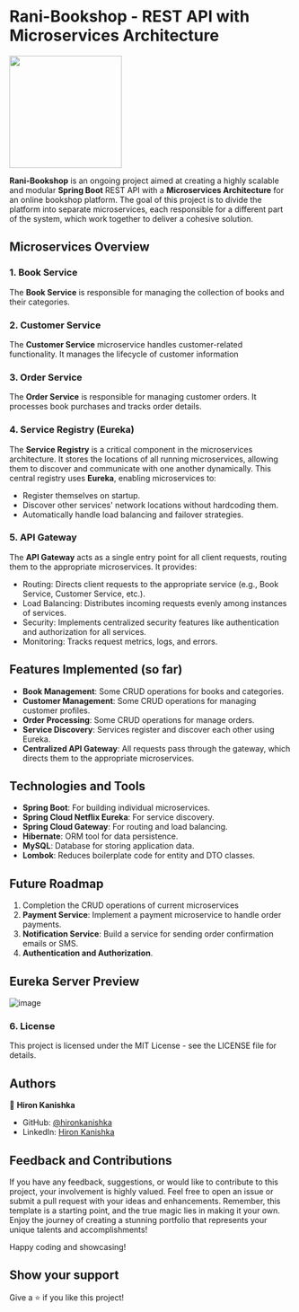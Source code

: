 # Rani-Bookshop - REST API with Microservices Architecture

<img src="https://github.com/user-attachments/assets/ee426881-3e52-472e-86d2-1d5c7f90d9e5" width="200"/>

**Rani-Bookshop** is an ongoing project aimed at creating a highly scalable and modular **Spring Boot** REST API with a **Microservices Architecture** for an online bookshop platform. 
The goal of this project is to divide the platform into separate microservices, each responsible for a different part of the system, which work together to deliver a cohesive solution.

## Microservices Overview

### 1. **Book Service**
   The **Book Service** is responsible for managing the collection of books and their categories. 

### 2. **Customer Service**
   The **Customer Service** microservice handles customer-related functionality. It manages the lifecycle of customer information

### 3. **Order Service**
   The **Order Service** is responsible for managing customer orders. It processes book purchases and tracks order details.

### 4. **Service Registry (Eureka)**
   The **Service Registry** is a critical component in the microservices architecture.
   It stores the locations of all running microservices, allowing them to discover and communicate with one another dynamically.
   This central registry uses **Eureka**, enabling microservices to:
   
   - Register themselves on startup.
   - Discover other services' network locations without hardcoding them.
   - Automatically handle load balancing and failover strategies.

### 5. **API Gateway**
   The **API Gateway** acts as a single entry point for all client requests, routing them to the appropriate microservices. It provides:
   
   - Routing: Directs client requests to the appropriate service (e.g., Book Service, Customer Service, etc.).
   - Load Balancing: Distributes incoming requests evenly among instances of services.
   - Security: Implements centralized security features like authentication and authorization for all services.
   - Monitoring: Tracks request metrics, logs, and errors.

## Features Implemented (so far)
- **Book Management**: Some CRUD operations for books and categories.
- **Customer Management**: Some CRUD operations for managing customer profiles.
- **Order Processing**: Some CRUD operations for manage orders.
- **Service Discovery**: Services register and discover each other using Eureka.
- **Centralized API Gateway**: All requests pass through the gateway, which directs them to the appropriate microservices.

## Technologies and Tools
- **Spring Boot**: For building individual microservices.
- **Spring Cloud Netflix Eureka**: For service discovery.
- **Spring Cloud Gateway**: For routing and load balancing.
- **Hibernate**: ORM tool for data persistence.
- **MySQL**: Database for storing application data.
- **Lombok**: Reduces boilerplate code for entity and DTO classes.

## Future Roadmap
1. Completion the CRUD operations of current microservices
2. **Payment Service**: Implement a payment microservice to handle order payments.
3. **Notification Service**: Build a service for sending order confirmation emails or SMS.
4. **Authentication and Authorization**.

## Eureka Server Preview
![image](https://github.com/user-attachments/assets/21283fb8-b6b4-4f5b-ade6-813519942b6b)

### 6\. **License**

This project is licensed under the MIT License - see the LICENSE file for details.

## Authors

👤 **Hiron Kanishka**

- GitHub: [@hironkanishka](https://linkedin.com/in/hiron-kanishka)
- LinkedIn: [Hiron Kanishka](https://www.linkedin.com/in/hiron-kanishka/)

## Feedback and Contributions

If you have any feedback, suggestions, or would like to contribute to this project, your involvement is highly valued. Feel free to open an issue or submit a pull request with your ideas and enhancements. Remember, this template is a starting point, and the true magic lies in making it your own. Enjoy the journey of creating a stunning portfolio that represents your unique talents and accomplishments!

Happy coding and showcasing!

## Show your support

Give a ⭐️ if you like this project!

